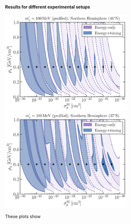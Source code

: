 #### Results for different experimental setups

<img src="contour_Final_100_N_all.jpg" class="center" width="400"><img src="contour_Final_100_S_all.jpg" class="center" width="400">
 
These plots show